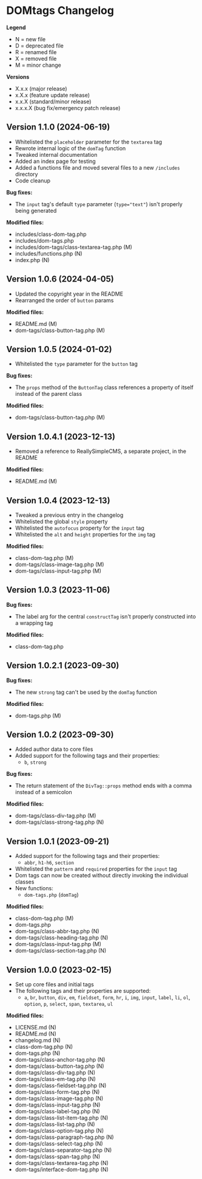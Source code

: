 # DOMtags Changelog

**Legend**
- N = new file
- D = deprecated file
- R = renamed file
- X = removed file
- M = minor change

**Versions**
- X.x.x (major release)
- x.X.x (feature update release)
- x.x.X (standard/minor release)
- x.x.x.X (bug fix/emergency patch release)

## Version 1.1.0 (2024-06-19)

- Whitelisted the `placeholder` parameter for the `textarea` tag
- Rewrote internal logic of the `domTag` function
- Tweaked internal documentation
- Added an index page for testing
- Added a functions file and moved several files to a new `/includes` directory
- Code cleanup

**Bug fixes:**
- The `input` tag's default `type` parameter (`type="text"`) isn't properly being generated

**Modified files:**
- includes/class-dom-tag.php
- includes/dom-tags.php
- includes/dom-tags/class-textarea-tag.php (M)
- includes/functions.php (N)
- index.php (N)

## Version 1.0.6 (2024-04-05)

- Updated the copyright year in the README
- Rearranged the order of `button` params

**Modified files:**
- README.md (M)
- dom-tags/class-button-tag.php (M)

## Version 1.0.5 (2024-01-02)

- Whitelisted the `type` parameter for the `button` tag

**Bug fixes:**
- The `props` method of the `ButtonTag` class references a property of itself instead of the parent class

**Modified files:**
- dom-tags/class-button-tag.php (M)

## Version 1.0.4.1 (2023-12-13)

- Removed a reference to ReallySimpleCMS, a separate project, in the README

**Modified files:**
- README.md (M)

## Version 1.0.4 (2023-12-13)

- Tweaked a previous entry in the changelog
- Whitelisted the global `style` property
- Whitelisted the `autofocus` property for the `input` tag
- Whitelisted the `alt` and `height` properties for the `img` tag

**Modified files:**
- class-dom-tag.php (M)
- dom-tags/class-image-tag.php (M)
- dom-tags/class-input-tag.php (M)

## Version 1.0.3 (2023-11-06)

**Bug fixes:**
- The label arg for the central `constructTag` isn't properly constructed into a wrapping tag

**Modified files:**
- class-dom-tag.php

## Version 1.0.2.1 (2023-09-30)

**Bug fixes:**
- The new `strong` tag can't be used by the `domTag` function

**Modified files:**
- dom-tags.php (M)

## Version 1.0.2 (2023-09-30)

- Added author data to core files
- Added support for the following tags and their properties:
  - `b`, `strong`

**Bug fixes:**
- The return statement of the `DivTag::props` method ends with a comma instead of a semicolon

**Modified files:**
- dom-tags/class-div-tag.php (M)
- dom-tags/class-strong-tag.php (N)

## Version 1.0.1 (2023-09-21)

- Added support for the following tags and their properties:
  - `abbr`, `h1-h6`, `section`
- Whitelisted the `pattern` and `required` properties for the `input` tag
- Dom tags can now be created without directly invoking the individual classes
- New functions:
  - `dom-tags.php` (`domTag`)

**Modified files:**
- class-dom-tag.php (M)
- dom-tags.php
- dom-tags/class-abbr-tag.php (N)
- dom-tags/class-heading-tag.php (N)
- dom-tags/class-input-tag.php (M)
- dom-tags/class-section-tag.php (N)

## Version 1.0.0 (2023-02-15)

- Set up core files and initial tags
- The following tags and their properties are supported:
  - `a`, `br`, `button`, `div`, `em`, `fieldset`, `form`, `hr`, `i`, `img`, `input`, `label`, `li`, `ol`, `option`, `p`, `select`, `span`, `textarea`, `ul`

**Modified files:**
- LICENSE.md (N)
- README.md (N)
- changelog.md (N)
- class-dom-tag.php (N)
- dom-tags.php (N)
- dom-tags/class-anchor-tag.php (N)
- dom-tags/class-button-tag.php (N)
- dom-tags/class-div-tag.php (N)
- dom-tags/class-em-tag.php (N)
- dom-tags/class-fieldset-tag.php (N)
- dom-tags/class-form-tag.php (N)
- dom-tags/class-image-tag.php (N)
- dom-tags/class-input-tag.php (N)
- dom-tags/class-label-tag.php (N)
- dom-tags/class-list-item-tag.php (N)
- dom-tags/class-list-tag.php (N)
- dom-tags/class-option-tag.php (N)
- dom-tags/class-paragraph-tag.php (N)
- dom-tags/class-select-tag.php (N)
- dom-tags/class-separator-tag.php (N)
- dom-tags/class-span-tag.php (N)
- dom-tags/class-textarea-tag.php (N)
- dom-tags/interface-dom-tag.php (N)